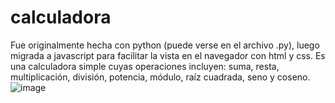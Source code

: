 ﻿# calculadora
 Fue originalmente hecha con python (puede verse en el archivo .py), luego migrada a javascript para facilitar la vista en el navegador con html y css.
 Es una calculadora simple cuyas operaciones incluyen: suma, resta, multiplicación, división, potencia, módulo, raíz cuadrada, seno y coseno.
![image](https://github.com/user-attachments/assets/1a2a63b0-90bd-4dfc-b3bf-cab692aef5f8)
